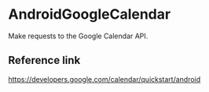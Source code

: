 # AndroidGoogleCalendar
Make requests to the Google Calendar API.

## Reference link
https://developers.google.com/calendar/quickstart/android
